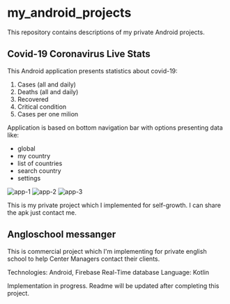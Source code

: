 # my_android_projects

This repository contains descriptions of my private Android projects. 

## Covid-19 Coronavirus Live Stats 

 This Android application presents statistics about covid-19: 

1. Cases (all and daily)
2. Deaths (all and daily)
3. Recovered 
4. Critical condition 
5. Cases per one milion 

 Application is based on bottom navigation bar with options presenting data like:

- global  
- my country  
- list of countries
- search country 
- settings 

![app-1](https://user-images.githubusercontent.com/22914106/89174311-eb1af300-d585-11ea-890a-b6d2cbd511bc.png) ![app-2](https://user-images.githubusercontent.com/22914106/89174321-ed7d4d00-d585-11ea-87a3-8cf662ecf3a1.png) ![app-3](https://user-images.githubusercontent.com/22914106/89174330-ef471080-d585-11ea-923a-111ffcd4c464.png)

This is my private project which I implemented for self-growth. I can share the apk just contact me. 


## Angloschool messanger 

This is commercial project which I'm implementing for private english school to help Center Managers contact their clients. 

Technologies: Android, Firebase Real-Time database 
Language: Kotlin 

Implementation in progress. Readme will be updated after completing this project.
